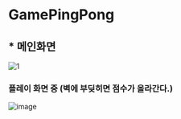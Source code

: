 # GamePingPong

## * 메인화면
![1](https://user-images.githubusercontent.com/37132897/155252450-a85ed065-62d0-4988-b6f8-5c33227019a3.PNG)

### 플레이 화면 중 (벽에 부딪히면 점수가 올라간다.)
![image](https://user-images.githubusercontent.com/37132897/155252418-57575e4d-5ea0-4df8-a757-45f341ed2e30.png)


